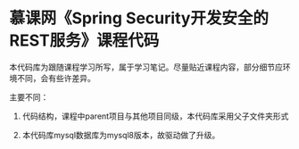 # 慕课网《Spring Security开发安全的REST服务》课程代码

本代码库为跟随课程学习所写，属于学习笔记。尽量贴近课程内容，部分细节应环境不同，会有些许差异。

主要不同：

1. 代码结构，课程中parent项目与其他项目同级，本代码库采用父子文件夹形式

2. 本代码库mysql数据库为mysql8版本，故驱动做了升级。
